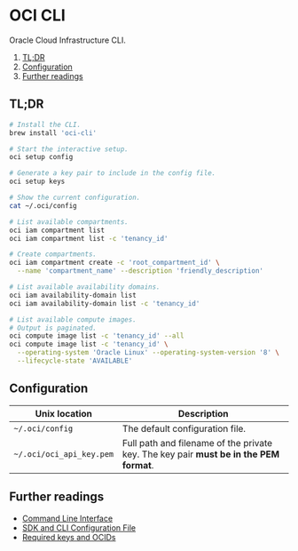 # OCI CLI

Oracle Cloud Infrastructure CLI.

1. [TL;DR](#tldr)
2. [Configuration](#configuration)
3. [Further readings](#further-readings)

## TL;DR

```sh
# Install the CLI.
brew install 'oci-cli'

# Start the interactive setup.
oci setup config

# Generate a key pair to include in the config file.
oci setup keys

# Show the current configuration.
cat ~/.oci/config

# List available compartments.
oci iam compartment list
oci iam compartment list -c 'tenancy_id'

# Create compartments.
oci iam compartment create -c 'root_compartment_id' \
  --name 'compartment_name' --description 'friendly_description'

# List available availability domains.
oci iam availability-domain list
oci iam availability-domain list -c 'tenancy_id'

# List available compute images.
# Output is paginated.
oci compute image list -c 'tenancy_id' --all
oci compute image list -c 'tenancy_id' \
  --operating-system 'Oracle Linux' --operating-system-version '8' \
  --lifecycle-state 'AVAILABLE'
```

## Configuration

| Unix location            | Description                                                                            |
| ------------------------ | -------------------------------------------------------------------------------------- |
| `~/.oci/config`          | The default configuration file.                                                        |
| `~/.oci/oci_api_key.pem` | Full path and filename of the private key. The key pair **must be in the PEM format**. |

## Further readings

- [Command Line Interface]
- [SDK and CLI Configuration File]
- [Required keys and OCIDs]

<!-- oracle cloud's documentation -->
[command line interface]: https://docs.oracle.com/en-us/iaas/Content/API/Concepts/cliconcepts.htm
[required keys and ocids]: https://docs.oracle.com/en-us/iaas/Content/API/Concepts/apisigningkey.htm
[sdk and cli configuration file]: https://docs.oracle.com/en-us/iaas/Content/API/Concepts/sdkconfig.htm

